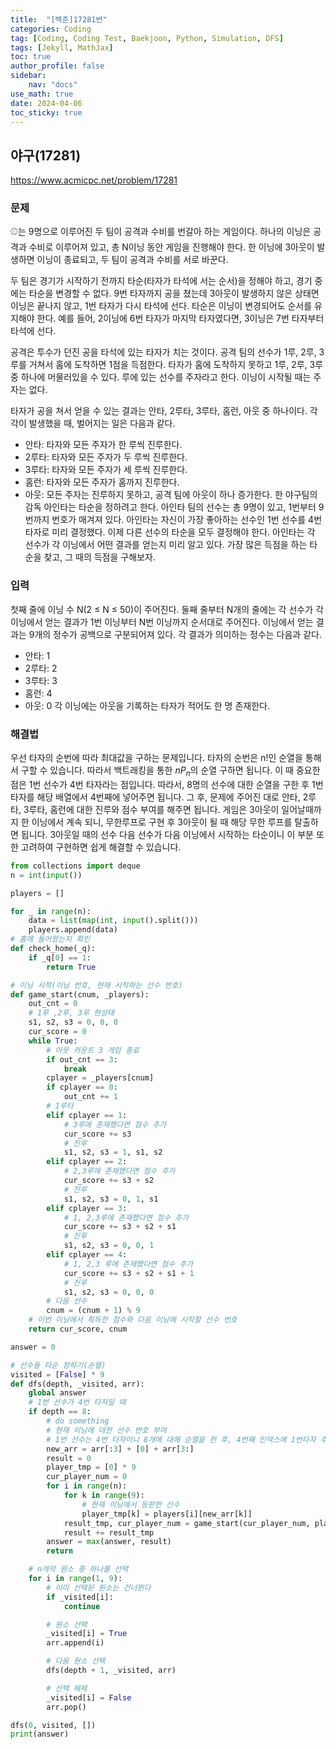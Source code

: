 ```yaml
---
title:  "[백준]17281번"
categories: Coding
tag: [Coding, Coding Test, Baekjoon, Python, Simulation, DFS]
tags: [Jekyll, MathJax]
toc: true
author_profile: false
sidebar:
    nav: "docs"
use_math: true
date: 2024-04-06
toc_sticky: true
---
```


## 야구(17281)

<https://www.acmicpc.net/problem/17281>

### 문제
⚾는 9명으로 이루어진 두 팀이 공격과 수비를 번갈아 하는 게임이다. 하나의 이닝은 공격과 수비로 이루어져 있고, 총 N이닝 동안 게임을 진행해야 한다. 한 이닝에 3아웃이 발생하면 이닝이 종료되고, 두 팀이 공격과 수비를 서로 바꾼다.

두 팀은 경기가 시작하기 전까지 타순(타자가 타석에 서는 순서)을 정해야 하고, 경기 중에는 타순을 변경할 수 없다. 9번 타자까지 공을 쳤는데 3아웃이 발생하지 않은 상태면 이닝은 끝나지 않고, 1번 타자가 다시 타석에 선다. 타순은 이닝이 변경되어도 순서를 유지해야 한다. 예를 들어, 2이닝에 6번 타자가 마지막 타자였다면, 3이닝은 7번 타자부터 타석에 선다.

공격은 투수가 던진 공을 타석에 있는 타자가 치는 것이다. 공격 팀의 선수가 1루, 2루, 3루를 거쳐서 홈에 도착하면 1점을 득점한다. 타자가 홈에 도착하지 못하고 1루, 2루, 3루 중 하나에 머물러있을 수 있다. 루에 있는 선수를 주자라고 한다. 이닝이 시작될 때는 주자는 없다.

타자가 공을 쳐서 얻을 수 있는 결과는 안타, 2루타, 3루타, 홈런, 아웃 중 하나이다. 각각이 발생했을 때, 벌어지는 일은 다음과 같다.

- 안타: 타자와 모든 주자가 한 루씩 진루한다.
- 2루타: 타자와 모든 주자가 두 루씩 진루한다.
- 3루타: 타자와 모든 주자가 세 루씩 진루한다.
- 홈런: 타자와 모든 주자가 홈까지 진루한다.
- 아웃: 모든 주자는 진루하지 못하고, 공격 팀에 아웃이 하나 증가한다.
한 야구팀의 감독 아인타는 타순을 정하려고 한다. 아인타 팀의 선수는 총 9명이 있고, 1번부터 9번까지 번호가 매겨져 있다. 아인타는 자신이 가장 좋아하는 선수인 1번 선수를 4번 타자로 미리 결정했다. 이제 다른 선수의 타순을 모두 결정해야 한다. 아인타는 각 선수가 각 이닝에서 어떤 결과를 얻는지 미리 알고 있다. 가장 많은 득점을 하는 타순을 찾고, 그 때의 득점을 구해보자.

### 입력

첫째 줄에 이닝 수 N(2 ≤ N ≤ 50)이 주어진다. 둘째 줄부터 N개의 줄에는 각 선수가 각 이닝에서 얻는 결과가 1번 이닝부터 N번 이닝까지 순서대로 주어진다. 이닝에서 얻는 결과는 9개의 정수가 공백으로 구분되어져 있다. 각 결과가 의미하는 정수는 다음과 같다.
 
- 안타: 1
- 2루타: 2
- 3루타: 3
- 홈런: 4
- 아웃: 0
각 이닝에는 아웃을 기록하는 타자가 적어도 한 명 존재한다.

### 해결법
우선 타자의 순번에 따라 최대값을 구하는 문제입니다. 타자의 순번은 n!인 순열을 통해서 구할 수 있습니다. 따라서 백트래킹을 통한 $nP_n$의 순열 구하면 됩니다. 이 때 중요한 점은 1번 선수가 4번 타자라는 점입니다. 따라서, 8명의 선수에 대한 순열을 구한 후 1번 타자를 해당 배열에서 4번째에 넣어주면 됩니다. 그 후, 문제에 주어진 대로 안타, 2루타, 3루타, 홈런에 대한 진루와 점수 부여를 해주면 됩니다. 게임은 3아웃이 일어날때까지 한 이닝에서 계속 되니, 무한루프로 구현 후 3아웃이 될 때 해당 무한 루프를 탈출하면 됩니다. 3아웃일 때의 선수 다음 선수가 다음 이닝에서 시작하는 타순이니 이 부분 또한 고려하여 구현하면 쉽게 해결할 수 있습니다. 

```python
from collections import deque
n = int(input())

players = []

for _ in range(n):
    data = list(map(int, input().split()))
    players.append(data)
# 홈에 들어왔는지 확인
def check_home(_q):
    if _q[0] == 1:
        return True

# 이닝 시작(이닝 번호, 현재 시작하는 선수 번호)
def game_start(cnum, _players):
    out_cnt = 0
    # 1루 ,2루, 3루 현상태
    s1, s2, s3 = 0, 0, 0
    cur_score = 0
    while True:
        # 아웃 카운트 3 게임 종료
        if out_cnt == 3:
            break
        cplayer = _players[cnum]
        if cplayer == 0:
            out_cnt += 1
        # 1루타
        elif cplayer == 1:
            # 3루에 존재했다면 점수 추가
            cur_score += s3
            # 진루
            s1, s2, s3 = 1, s1, s2
        elif cplayer == 2:
            # 2,3루에 존재했다면 점수 추가
            cur_score += s3 + s2
            # 진루
            s1, s2, s3 = 0, 1, s1
        elif cplayer == 3:
            # 1, 2,3루에 존재했다면 점수 추가
            cur_score += s3 + s2 + s1
            # 진루
            s1, s2, s3 = 0, 0, 1
        elif cplayer == 4:
            # 1, 2,3 루에 존재했다면 점수 추가
            cur_score += s3 + s2 + s1 + 1
            # 진루
            s1, s2, s3 = 0, 0, 0
        # 다음 선수
        cnum = (cnum + 1) % 9
    # 이번 이닝에서 획득한 점수와 다음 이닝에 시작할 선수 번호
    return cur_score, cnum

answer = 0

# 선수들 타순 정하기(순열)
visited = [False] * 9
def dfs(depth, _visited, arr):
    global answer
    # 1번 선수가 4번 타자일 때
    if depth == 8:
        # do something
        # 현재 이닝에 대한 선수 번호 부여
        # 1번 선수는 4번 타자이니 8개에 대해 순열을 한 후, 4번째 인덱스에 1번타자 추가
        new_arr = arr[:3] + [0] + arr[3:]
        result = 0
        player_tmp = [0] * 9
        cur_player_num = 0
        for i in range(n):
            for k in range(9):
                # 현재 이닝에서 등판한 선수
                player_tmp[k] = players[i][new_arr[k]]
            result_tmp, cur_player_num = game_start(cur_player_num, player_tmp)
            result += result_tmp
        answer = max(answer, result)
        return

    # n개의 원소 중 하나를 선택
    for i in range(1, 9):
        # 이미 선택된 원소는 건너뛴다
        if _visited[i]:
            continue

        # 원소 선택
        _visited[i] = True
        arr.append(i)

        # 다음 원소 선택
        dfs(depth + 1, _visited, arr)

        # 선택 해제
        _visited[i] = False
        arr.pop()

dfs(0, visited, [])
print(answer)
```